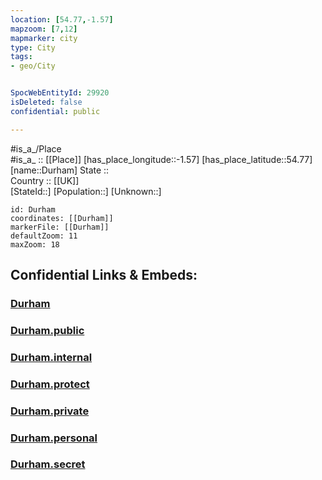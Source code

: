 ```yaml
---
location: [54.77,-1.57] 
mapzoom: [7,12] 
mapmarker: city 
type: City
tags:
- geo/City


SpocWebEntityId: 29920
isDeleted: false
confidential: public

---
```

#is_a_/Place  
#is_a_ :: [[Place]] 
[has_place_longitude::-1.57] 
[has_place_latitude::54.77] 
[name::Durham] 
State ::  
Country :: [[UK]]  
[StateId::] 
[Population::] 
[Unknown::] 


```leaflet
id: Durham
coordinates: [[Durham]] 
markerFile: [[Durham]] 
defaultZoom: 11 
maxZoom: 18
```


## Confidential Links & Embeds: 

### [Durham](/_Standards/Earth/Continent/Europe/Europe~North/UK/England/Regions~England/North_East_England/Durham,County/cities~Durham/Durham.md) 

### [Durham.public](/_public/Earth/Continent/Europe/Europe~North/UK/England/Regions~England/North_East_England/Durham,County/cities~Durham/Durham.public.md) 

### [Durham.internal](/_internal/Earth/Continent/Europe/Europe~North/UK/England/Regions~England/North_East_England/Durham,County/cities~Durham/Durham.internal.md) 

### [Durham.protect](/_protect/Earth/Continent/Europe/Europe~North/UK/England/Regions~England/North_East_England/Durham,County/cities~Durham/Durham.protect.md) 

### [Durham.private](/_private/Earth/Continent/Europe/Europe~North/UK/England/Regions~England/North_East_England/Durham,County/cities~Durham/Durham.private.md) 

### [Durham.personal](/_personal/Earth/Continent/Europe/Europe~North/UK/England/Regions~England/North_East_England/Durham,County/cities~Durham/Durham.personal.md) 

### [Durham.secret](/_secret/Earth/Continent/Europe/Europe~North/UK/England/Regions~England/North_East_England/Durham,County/cities~Durham/Durham.secret.md)

